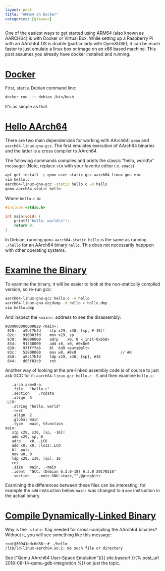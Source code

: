 ```yaml
---
layout: post
title: "ARM64 on Docker"
categories: [gtkwave]
---
```


One of the easiest ways to get started using ARM64 (also known as AARCH64)
is with Docker or Virtual Box. While setting up a Raspberry Pi with an
AArch64 OS is doable (particularly with OpenSUSE), it can be much faster
to just emulate a linux box or image on an x86 based machine. This post
assumes you already have docker installed and running.

# [Docker](#docker)

First, start a Debian command line:

``` bash
docker run -it debian /bin/bash
```

It's as simple as that.

# [Hello AArch64](#hello-aarch64)

There are two main dependencies for working with AArch64: `qemu` and
`aarch64-linux-gnu-gcc`. The first emulates execution of AArch64 binaries
and the latter is a cross compiler to AArch64.

The following commands compiles and prints the classic "hello, world\n"
message: (Note, replace `vim` with your favorite editor i.e. `emacs`)

``` bash
apt-get install -y qemu-user-static gcc-aarch64-linux-gnu vim
vim hello.c
aarch64-linux-gnu-gcc -static hello.c -o hello
qemu-aarch64-static hello
```

Where `hello.c` is:

``` c
#include <stdio.h>

int main(void) {
    printf("hello, world\n");
    return 0;
}
```

In Debian, running `qemu-aarch64-static hello` is the same as running
`./hello` for an AArch64 binary `hello`. This does not necessarily
happpen with other operating systems.

# [Examine the Binary](#examine-the-binary)

To examine the binary, it will be easier to look at the non-statically
compiled version, so re-run gcc:

``` bash
aarch64-linux-gnu-gcc hello.c -o hello
aarch64-linux-gnu-objdump -d hello > hello.dmp
vim hello.dmp
```

And inspect the `<main>:` address to see the disassembly:

``` objdump
0000000000000828 <main>:
 828:	a9bf7bfd 	stp	x29, x30, [sp, #-16]!
 82c:	910003fd 	mov	x29, sp
 830:	90000000 	adrp	x0, 0 <_init-0x658>
 834:	91238000 	add	x0, x0, #0x8e0
 838:	97ffffa6 	bl	6d0 <puts@plt>
 83c:	52800000 	mov	w0, #0x0                   	// #0
 840:	a8c17bfd 	ldp	x29, x30, [sp], #16
 844:	d65f03c0 	ret
 ```

 Another way of looking at the pre-linked assembly code is of course to
 just ask GCC for it: `aarch64-linux-gcc hello.c -S` and then examine
 `hello.s`:

 ``` aarch64
	.arch armv8-a
	.file	"hello.c"
	.section	.rodata
	.align	3
.LC0:
	.string	"hello, world"
	.text
	.align	2
	.global	main
	.type	main, %function
main:
	stp	x29, x30, [sp, -16]!
	add	x29, sp, 0
	adrp	x0, .LC0
	add	x0, x0, :lo12:.LC0
	bl	puts
	mov	w0, 0
	ldp	x29, x30, [sp], 16
	ret
	.size	main, .-main
	.ident	"GCC: (Debian 6.3.0-18) 6.3.0 20170516"
	.section	.note.GNU-stack,"",@progbits
```

Examining the differences between these files can be interesting, for
example the `add` instruction below `main:` was changed to a `mov`
instruction in the actual binary.

# [Compile Dynamically-Linked Binary](#compile-dynamically-linked-binary)

Why is the `-static` flag needed for cross-compiling the AArch64 binaries?
Without it, you will see something like this message:

``` bash
root@30941edc6d88:~# ./hello
/lib/ld-linux-aarch64.so.1: No such file or directory
```

See ["Qemu AArch64 User-Space Emulation"]({{ site.baseurl }}{% post_url 2018-08-14-qemu-gdb-integration %}) on just the topic.
